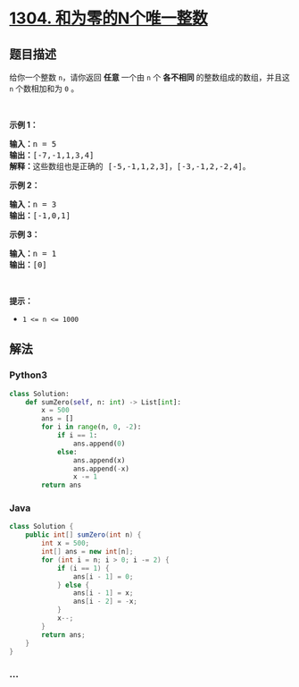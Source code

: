 # [1304. 和为零的N个唯一整数](https://leetcode-cn.com/problems/find-n-unique-integers-sum-up-to-zero)



## 题目描述

<!-- 这里写题目描述 -->

<p>给你一个整数&nbsp;<code>n</code>，请你返回 <strong>任意&nbsp;</strong>一个由 <code>n</code>&nbsp;个 <strong>各不相同&nbsp;</strong>的整数组成的数组，并且这 <code>n</code> 个数相加和为 <code>0</code> 。</p>

<p>&nbsp;</p>

<p><strong>示例 1：</strong></p>

<pre><strong>输入：</strong>n = 5
<strong>输出：</strong>[-7,-1,1,3,4]
<strong>解释：</strong>这些数组也是正确的 [-5,-1,1,2,3]，[-3,-1,2,-2,4]。
</pre>

<p><strong>示例 2：</strong></p>

<pre><strong>输入：</strong>n = 3
<strong>输出：</strong>[-1,0,1]
</pre>

<p><strong>示例 3：</strong></p>

<pre><strong>输入：</strong>n = 1
<strong>输出：</strong>[0]
</pre>

<p>&nbsp;</p>

<p><strong>提示：</strong></p>

<ul>
	<li><code>1 &lt;= n &lt;= 1000</code></li>
</ul>


## 解法

<!-- 这里可写通用的实现逻辑 -->

<!-- tabs:start -->

### **Python3**

<!-- 这里可写当前语言的特殊实现逻辑 -->

```python
class Solution:
    def sumZero(self, n: int) -> List[int]:
        x = 500
        ans = []
        for i in range(n, 0, -2):
            if i == 1:
                ans.append(0)
            else:
                ans.append(x)
                ans.append(-x)
                x -= 1
        return ans
```

### **Java**

<!-- 这里可写当前语言的特殊实现逻辑 -->

```java
class Solution {
    public int[] sumZero(int n) {
        int x = 500;
        int[] ans = new int[n];
        for (int i = n; i > 0; i -= 2) {
            if (i == 1) {
                ans[i - 1] = 0;
            } else {
                ans[i - 1] = x;
                ans[i - 2] = -x;
            }
            x--;
        }
        return ans;
    }
}
```

### **...**

```

```

<!-- tabs:end -->
